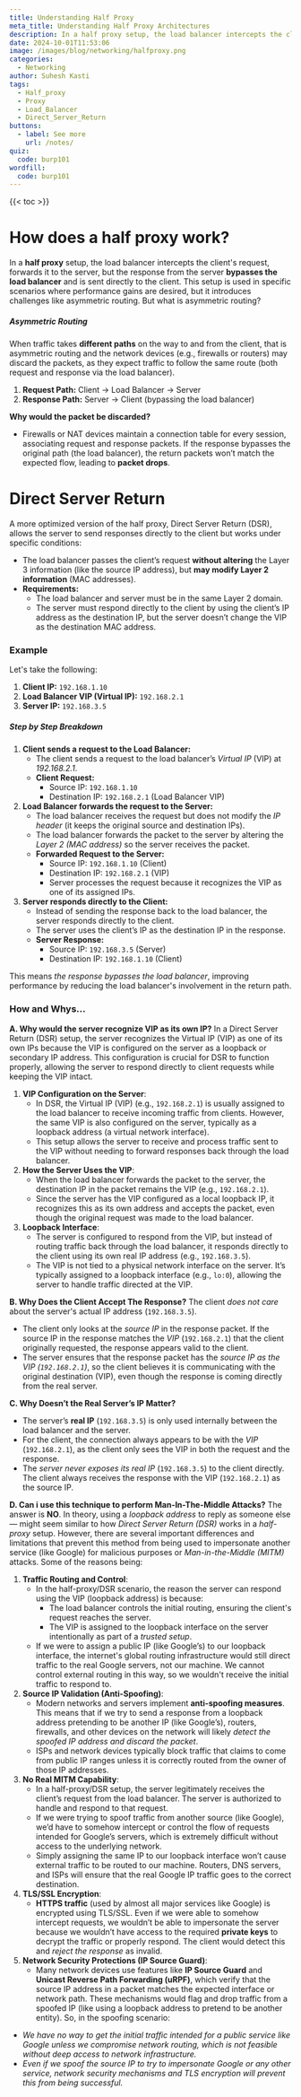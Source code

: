 ```yaml
---
title: Understanding Half Proxy
meta_title: Understanding Half Proxy Architectures
description: In a half proxy setup, the load balancer intercepts the client's request, forwards it to the server, but the response from the server bypasses the load balancer and is sent directly to the client. This setup is used in specific scenarios where performance gains are desired, but it introduces challenges like asymmetric routing. But what is asymmetric routing? 
date: 2024-10-01T11:53:06
image: /images/blog/networking/halfproxy.png
categories:
  - Networking
author: Suhesh Kasti
tags:
  - Half_proxy
  - Proxy
  - Load_Balancer
  - Direct_Server_Return
buttons:
  - label: See more
    url: /notes/
quiz:
  code: burp101
wordfill:
  code: burp101
---
```

{{< toc >}}

# How does a half proxy work?
In a **half proxy** setup, the load balancer intercepts the client's request, forwards it to the server, but the response from the server **bypasses the load balancer** and is sent directly to the client. This setup is used in specific scenarios where performance gains are desired, but it introduces challenges like asymmetric routing.  But what is asymmetric routing? 
##### Asymmetric Routing
When traffic takes **different paths** on the way to and from the client, that is asymmetric routing and the network devices (e.g., firewalls or routers) may discard the packets, as they expect traffic to follow the same route (both request and response via the load balancer).
1. **Request Path:** Client → Load Balancer → Server
2. **Response Path:** Server → Client (bypassing the load balancer)

**Why would the packet be discarded?**
- Firewalls or NAT devices maintain a connection table for every session, associating request and response packets. If the response bypasses the original path (the load balancer), the return packets won’t match the expected flow, leading to **packet drops**.

# Direct Server Return
A more optimized version of the half proxy, Direct Server Return (DSR), allows the server to send responses directly to the client but works under specific conditions:
- The load balancer passes the client’s request **without altering** the Layer 3 information (like the source IP address), but **may modify Layer 2 information** (MAC addresses).
- **Requirements:**
    - The load balancer and server must be in the same Layer 2 domain.
    - The server must respond directly to the client by using the client’s IP address as the destination IP, but the server doesn’t change the VIP as the destination MAC address.
    
### Example
Let's take the following:
1. **Client IP:** `192.168.1.10`
2. **Load Balancer VIP (Virtual IP):** `192.168.2.1`
3. **Server IP:** `192.168.3.5`
##### Step by Step Breakdown
1. **Client sends a request to the Load Balancer:**
    - The client sends a request to the load balancer’s *Virtual IP* (VIP) at *192.168.2.1*.
    - **Client Request:**
        - Source IP: `192.168.1.10`
        - Destination IP: `192.168.2.1` (Load Balancer VIP)
2. **Load Balancer forwards the request to the Server:**
    - The load balancer receives the request but does not modify the *IP header* (it keeps the original source and destination IPs).
    - The load balancer forwards the packet to the server by altering the *Layer 2 (MAC address)* so the server receives the packet.
    - **Forwarded Request to the Server:**
        - Source IP: `192.168.1.10` (Client)
        - Destination IP: `192.168.2.1` (VIP)
        - Server processes the request because it recognizes the VIP as one of its assigned IPs.
3. **Server responds directly to the Client:**
    - Instead of sending the response back to the load balancer, the server responds directly to the client.
    - The server uses the client’s IP as the destination IP in the response.
    - **Server Response:**
        - Source IP: `192.168.3.5` (Server)
        - Destination IP: `192.168.1.10` (Client)

This means *the response bypasses the load balancer*, improving performance by reducing the load balancer's involvement in the return path.
### How and Whys...
**A. Why would the server recognize VIP as its own IP?**
In a Direct Server Return (DSR) setup, the server recognizes the Virtual IP (VIP) as one of its own IPs because the VIP is configured on the server as a loopback or secondary IP address. This configuration is crucial for DSR to function properly, allowing the server to respond directly to client requests while keeping the VIP intact.
1. **VIP Configuration on the Server**:
    - In DSR, the Virtual IP (VIP) (e.g., `192.168.2.1`) is usually assigned to the load balancer to receive incoming traffic from clients. However, the same VIP is also configured on the server, typically as a loopback address (a virtual network interface).
    - This setup allows the server to receive and process traffic sent to the VIP without needing to forward responses back through the load balancer.
2. **How the Server Uses the VIP**:
    - When the load balancer forwards the packet to the server, the destination IP in the packet remains the VIP (e.g., `192.168.2.1`).
    - Since the server has the VIP configured as a local loopback IP, it recognizes this as its own address and accepts the packet, even though the original request was made to the load balancer.
3. **Loopback Interface**:
    - The server is configured to respond from the VIP, but instead of routing traffic back through the load balancer, it responds directly to the client using its own real IP address (e.g., `192.168.3.5`).
    - The VIP is not tied to a physical network interface on the server. It’s typically assigned to a loopback interface (e.g., `lo:0`), allowing the server to handle traffic directed at the VIP.
    
**B. Why Does the Client Accept The Response?**
 The client *does not care* about the server's actual IP address (`192.168.3.5`).
- The client only looks at the *source IP* in the response packet. If the source IP in the response matches the *VIP* (`192.168.2.1`) that the client originally requested, the response appears valid to the client.
- The server ensures that the response packet has the *source IP as the VIP (`192.168.2.1`)*, so the client believes it is communicating with the original destination (VIP), even though the response is coming directly from the real server.
  
**C. Why Doesn’t the Real Server’s IP Matter?**
- The server’s **real IP** (`192.168.3.5`) is only used internally between the load balancer and the server.
- For the client, the connection always appears to be with the *VIP* (`192.168.2.1`), as the client only sees the VIP in both the request and the response.
- The *server never exposes its real IP* (`192.168.3.5`) to the client directly. The client always receives the response with the VIP (`192.168.2.1`) as the source IP.
  
**D. Can i use this technique to perform Man-In-The-Middle Attacks?**
The answer is **NO**. In theory, using a *loopback address* to reply as someone else — might seem similar to how *Direct Server Return (DSR)* works in a *half-proxy* setup. However, there are several important differences and limitations that prevent this method from being used to impersonate another service (like Google) for malicious purposes or *Man-in-the-Middle (MITM)* attacks. Some of the reasons being:
1. **Traffic Routing and Control**:
    - In the half-proxy/DSR scenario, the reason the server can respond using the VIP (loopback address) is because:
        - The load balancer controls the initial routing, ensuring the client's request reaches the server.
        - The VIP is assigned to the loopback interface on the server intentionally as part of a *trusted setup*.
    - If we were to assign a public IP (like Google’s) to our loopback interface, the internet's global routing infrastructure would still direct traffic to the real Google servers, not our machine. We cannot control external routing in this way, so we wouldn't receive the initial traffic to respond to.
2. **Source IP Validation (Anti-Spoofing)**:
    - Modern networks and servers implement **anti-spoofing measures**. This means that if we try to send a response from a loopback address pretending to be another IP (like Google’s), routers, firewalls, and other devices on the network will likely *detect the spoofed IP address and discard the packet*.
    - ISPs and network devices typically block traffic that claims to come from public IP ranges unless it is correctly routed from the owner of those IP addresses.
3. **No Real MITM Capability**:
    - In a half-proxy/DSR setup, the server legitimately receives the client’s request from the load balancer. The server is authorized to handle and respond to that request.
    - If we were trying to spoof traffic from another source (like Google), we’d have to somehow intercept or control the flow of requests intended for Google’s servers, which is extremely difficult without access to the underlying network.
    - Simply assigning the same IP to our loopback interface won’t cause external traffic to be routed to our machine. Routers, DNS servers, and ISPs will ensure that the real Google IP traffic goes to the correct destination.
4. **TLS/SSL Encryption**:
    - **HTTPS traffic** (used by almost all major services like Google) is encrypted using TLS/SSL. Even if we were able to somehow intercept requests, we wouldn’t be able to impersonate the server because we wouldn’t have access to the required **private keys** to decrypt the traffic or properly respond. The client would detect this and *reject the response* as invalid.
5. **Network Security Protections (IP Source Guard)**:
    - Many network devices use features like **IP Source Guard** and **Unicast Reverse Path Forwarding (uRPF)**, which verify that the source IP address in a packet matches the expected interface or network path. These mechanisms would flag and drop traffic from a spoofed IP (like using a loopback address to pretend to be another entity).
So, in the spoofing scenario:
- *We have no way to get the initial traffic intended for a public service like Google unless we compromise network routing, which is not feasible without deep access to network infrastructure.*
- *Even if we spoof the source IP to try to impersonate Google or any other service, network security mechanisms and TLS encryption will prevent this from being successful.*

